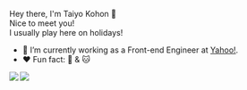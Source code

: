 Hey there, I'm Taiyo Kohon 👋  
Nice to meet you!  
I usually play here on holidays!  
- 🔭 I’m currently working as a Front-end Engineer at [Yahoo!](https://about.yahoo.co.jp/).
- :heart: Fun fact: :guitar: & :cat:  
  
<a href="https://github.com/anuraghazra/github-readme-stats">
  <img align="left" src="https://github-readme-stats.vercel.app/api?username=KohnoTaiyo&count_private=true&show_icons=true" />
</a>
<a href="https://github.com/anuraghazra/github-readme-stats">
  <img align="left" src="https://github-readme-stats.vercel.app/api/top-langs/?username=KohnoTaiyo&layout=compact" />
</a>

<!--
**KohnoTaiyo/KohnoTaiyo** is a ✨ _special_ ✨ repository because its `README.md` (this file) appears on your GitHub profile.

Here are some ideas to get you started:

- 🔭 I’m currently working as a front-end engineer at [Yahoo!](https://about.yahoo.co.jp/).
- 🌱 I’m currently learning ...
- 👯 I’m looking to collaborate on ...
- 🤔 I’m looking for help with ...
- 💬 Ask me about ...
- 📫 How to reach me: ...
- 😄 Pronouns: ...
- ⚡ Fun fact: ...
-->
